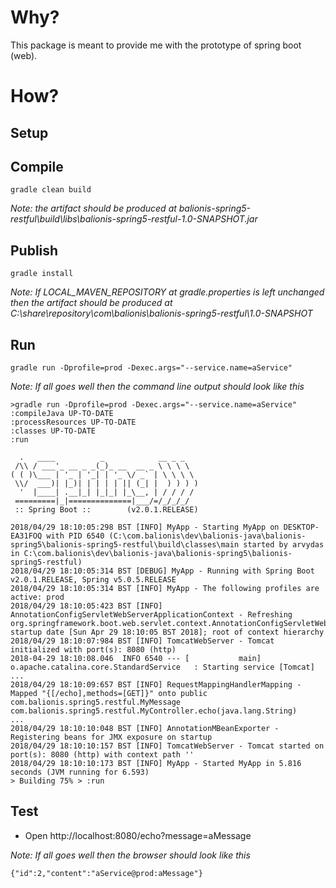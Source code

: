 # Why?

This package is meant to provide me with the prototype of spring boot (web).

# How?

## Setup


## Compile

```
gradle clean build
```

_Note: the artifact should be produced at balionis-spring5-restful\build\libs\balionis-spring5-restful-1.0-SNAPSHOT.jar_

## Publish

```
gradle install
```

_Note: If LOCAL_MAVEN_REPOSITORY at gradle.properties is left unchanged then the artifact should be produced at C:\share\repository\com\balionis\balionis-spring5-restful\1.0-SNAPSHOT_

## Run

```
gradle run -Dprofile=prod -Dexec.args="--service.name=aService"
```

_Note: If all goes well then the command line output should look like this_
```
>gradle run -Dprofile=prod -Dexec.args="--service.name=aService"
:compileJava UP-TO-DATE
:processResources UP-TO-DATE
:classes UP-TO-DATE
:run

  .   ____          _            __ _ _
 /\\ / ___'_ __ _ _(_)_ __  __ _ \ \ \ \
( ( )\___ | '_ | '_| | '_ \/ _` | \ \ \ \
 \\/  ___)| |_)| | | | | || (_| |  ) ) ) )
  '  |____| .__|_| |_|_| |_\__, | / / / /
 =========|_|==============|___/=/_/_/_/
 :: Spring Boot ::        (v2.0.1.RELEASE)

2018/04/29 18:10:05:298 BST [INFO] MyApp - Starting MyApp on DESKTOP-EA31FOQ with PID 6540 (C:\com.balionis\dev\balionis-java\balionis-spring5\balionis-spring5-restful\build\classes\main started by arvydas in C:\com.balionis\dev\balionis-java\balionis-spring5\balionis-spring5-restful)
2018/04/29 18:10:05:314 BST [DEBUG] MyApp - Running with Spring Boot v2.0.1.RELEASE, Spring v5.0.5.RELEASE
2018/04/29 18:10:05:314 BST [INFO] MyApp - The following profiles are active: prod
2018/04/29 18:10:05:423 BST [INFO] AnnotationConfigServletWebServerApplicationContext - Refreshing org.springframework.boot.web.servlet.context.AnnotationConfigServletWebServerApplicationContext@240237d2: startup date [Sun Apr 29 18:10:05 BST 2018]; root of context hierarchy
2018/04/29 18:10:07:984 BST [INFO] TomcatWebServer - Tomcat initialized with port(s): 8080 (http)
2018-04-29 18:10:08.046  INFO 6540 --- [           main] o.apache.catalina.core.StandardService   : Starting service [Tomcat]
...
2018/04/29 18:10:09:657 BST [INFO] RequestMappingHandlerMapping - Mapped "{[/echo],methods=[GET]}" onto public com.balionis.spring5.restful.MyMessage com.balionis.spring5.restful.MyController.echo(java.lang.String)
...
2018/04/29 18:10:10:048 BST [INFO] AnnotationMBeanExporter - Registering beans for JMX exposure on startup
2018/04/29 18:10:10:157 BST [INFO] TomcatWebServer - Tomcat started on port(s): 8080 (http) with context path ''
2018/04/29 18:10:10:173 BST [INFO] MyApp - Started MyApp in 5.816 seconds (JVM running for 6.593)
> Building 75% > :run
```

## Test

* Open http://localhost:8080/echo?message=aMessage

_Note: If all goes well then the browser should look like this_
```
{"id":2,"content":"aService@prod:aMessage"}
```
